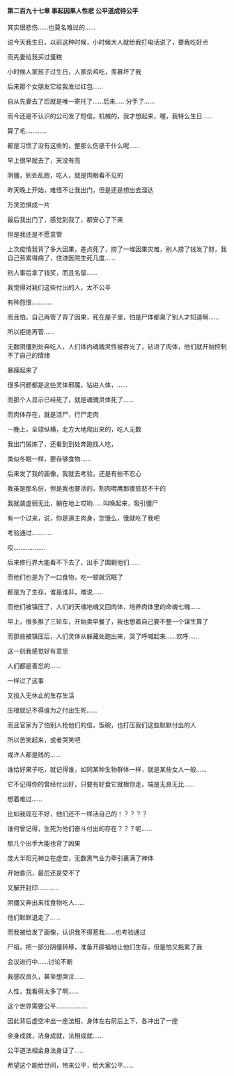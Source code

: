 #### 第二百九十七章 事起因果人性悲 公平道成待公平

其实很悲伤……也莫名难过的……

说今天我生日，以前这种时候，小时候大人就给我打电话说了，要我吃好点

而先妻给我买过蛋糕

小时候人家孩子过生日，人家杀鸡吃，羡慕坏了我

后来那个女朋友它给我发过红包……

自从先妻去了后就是唯一寄托了……后来……分手了……

而今还是不认识的公司发了短信，机械的，我才想起来，喔，我特么生日……

算了毛…………

都是习惯了没有这些的，整那么伤感干什么呢……

早上很早就去了，天没有亮

阴僵，到处乱跑，吃人，就是肉眼看不见的

昨天晚上开始，难怪不让我出门，但是还是想出去溜达

万灵恐惧成一片

最后我出门了，感觉到我了，都安心了下来

但是我还是不愿意管

上次疫情我背了多大因果，差点死了，捞了一堆因果灾难，别人捞了钱发了财，我自己劳累得病了，住进医院生死几度……

别人事后拿了钱奖，而且名留……

我觉得对我们这些付出的人，太不公平

有种怨恨…………

而且怕，自己再管了背了因果，死在屋子里，怕是尸体都臭了别人才知道啊……

所以拒绝再管……

无数阴僵到处奔吃人，人们体内魂魄灵性被吞光了，钻进了肉体，他们就开始控制不了自己的情绪

暴躁起来了

很多问题都是这些灵体邪魔，钻进人体，……

而那个人显示已经死了，就是魂魄灵体死了……

而肉体存在，就是活尸，行尸走肉

一晚上，全球纵横，北方大地爬出来的，吃人无数

我出门锻炼了，还看到到处奔跑找人吃，

类似冬眠一样，要存够食物……

后来发了我的画像，我就去考验，还是有些不忍心

我虽是那名份，但是我也要活的，割肉喂鹰那傻慈悲不干的

我就装虚弱无比，躺在地上哎哟……叫唤起来，吸引僵尸

有一个过来，说，你是道主肉身，您饿么，饿就吃了我吧

考验通过…………

哎………………

后来修行界大能看不下去了，出手了围剿他们……

而他们也是为了一口食物，吃一顿就沉眠了

都是为了生存，谁是谁非，难说……

而他们被镇压了，人们的天魂地魂又回肉体，培养肉体里的命魂七魄……

早上，很多推了三轮车，开始卖早餐了，我也想着自己要不整一个谋生算了

而那些被镇压后，人们灵体从躲藏处跑出来，哭了呼喊起来……欢呼……

这一刻我感觉好有意思

人们都是善忘的……

一样过了这事

又投入无休止的生存生活

压根就记不得谁为之付出生死……

而且官家为了怕别人抢他们的信，饭碗，也打压我们这些默默付出的人

所以苦笑起来，或者哭笑吧

或许人都是贱的……

谁给好果子吃，就记得谁，如同某种生物群体一样，就是某些女人一般……

它不记得你的曾经付出好，只要有好食它就根你走，端是无良无比……

想着难过……


比如我现在不好，他们还不一样活自己的！？？？？

谁何曾记得，生死为他们奋斗付出的存在？？？呢……

那几个出手大能也背了因果

庞大半阳元神立在虚空，无数黑气业力牵引裹满了神体

开始昏沉，最后还是受不了

又解开封印…………

阴僵又奔出来找食物吃人……

他们默默退走了……

而我被给发了画像，认识我不得惹我……也考验通过

尸祖，把一部分阴僵转移，准备开辟福地让他们生存，但是怕又拖累了我

会议进行中……讨论不断

我感叹良久，甚至想哭泣……

人性，我看得太多了啊……

这个世界需要公平………………

因此背后虚空冲出一座法相，身体左右前后上下，各冲出了一座

金身成就，法身成就，法相成就……

公平道法相金身法身证了……


希望这个能给世间，带来公平，给大家公平……


